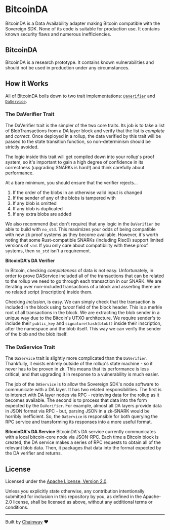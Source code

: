 # BitcoinDA

BitcoinDA is a Data Availability adapter making Bitcoin compatible with the Sovereign SDK. None of its code is
suitable for production use. It contains known security flaws and numerous inefficiencies.

## BitcoinDA

BitcoinDA is a research prototype. It contains known vulnerabilities and should not be used in production under any
circumstances.

## How it Works

All of BitcoinDA boils down to two trait implementations: [`DaVerifier`](https://github.com/Sovereign-Labs/sovereign-sdk/blob/8388dc2176940bc6a909076e5ed43feb5a87bf7a/sdk/src/state_machine/da.rs#L36) and [`DaService`](https://github.com/Sovereign-Labs/sovereign-sdk/blob/8388dc2176940bc6a909076e5ed43feb5a87bf7a/sdk/src/node/services/da.rs#L13).

### The DaVerifier Trait

The DaVerifier trait is the simpler of the two core traits. Its job is to take a list of BlobTransactions from a DA layer block
and verify that the list is _complete_ and _correct_. Once deployed in a rollup, the data verified by this trait
will be passed to the state transition function, so non-determinism should be strictly avoided.

The logic inside this trait will get compiled down into your rollup's proof system, so it's important to gain a high
degree of confidence in its correctness (upgrading SNARKs is hard!) and think carefully about performance.

At a bare minimum, you should ensure that the verifier rejects...

1. If the order of the blobs in an otherwise valid input is changed
1. If the sender of any of the blobs is tampered with
1. If any blob is omitted
1. If any blob is duplicated
1. If any extra blobs are added

We also recommend (but don't require) that any logic in the `DaVerifier` be able to build with `no_std`.
This maximizes your odds of being compatible with new zk proof systems as they become available. However,
it's worth noting that some Rust-compatible SNARKs (including Risc0) support limited versions of `std`. If you only care
about compatibility with these proof systems, then `no_std` isn't a requirement.

**BitcoinDA's DA Verifier**

In Bitcoin, checking _completeness_ of data is not easy. Unfortunately, in order to prove DAService included all of the transactions that can be related to the rollup we need to go through each transaction in our SNARK.
We are iterating over non-included transactions of a block and asserting there are no related script (inscription) inside them.

Checking _inclusion_, is easy. We can simply check that the transaction is included in the block using _txroot_ field of the block header. This is a merkle root of all transactions in the block. We are extracting the blob sender in a unique way due to the Bitcoin's UTXO architecture. We require sender's to include their `public_key` and `signature(hash(blob))` inside their inscription, after the namespace and the blob itself. This way we can verify the sender of the blob and the blob itself.

### The DaService Trait

The `DaService` trait is slightly more complicated than the `DaVerifier`. Thankfully, it exists entirely outside of the
rollup's state machine - so it never has to be proven in zk. This means that its performance is less critical, and that
upgrading it in response to a vulnerability is much easier.

The job of the `DAService` is to allow the Sovereign SDK's node software to communicate with a DA layer. It has two related
responsibilities. The first is to interact with DA layer nodes via RPC - retrieving data for the rollup as it becomes
available. The second is to process that data into the form expected by the `DaVerifier`. For example, almost all DA layers
provide data in JSON format via RPC - but, parsing JSON in a zk-SNARK would be horribly inefficient. So, the `DaService`
is responsible for both querying the RPC service and transforming its responses into a more useful format.

**BitcoinDA's DA Service**
BitcoinDA's DA service currently communicates with a local bitcoin-core node via JSON-RPC. Each time a Bitcoin block is
created, the DA service makes a series of RPC requests to obtain all of the relevant blob data. Then, it packages
that data into the format expected by the DA verifier and returns.

## License

Licensed under the [Apache License, Version
2.0](./LICENSE).

Unless you explicitly state otherwise, any contribution intentionally submitted
for inclusion in this repository by you, as defined in the Apache-2.0 license, shall be
licensed as above, without any additional terms or conditions.

---
Built by [Chainway](https://github.com/chainwayxyz) ❤️